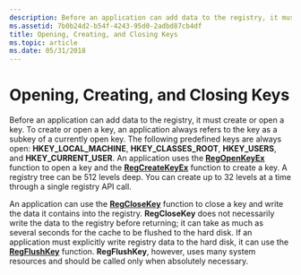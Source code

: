 ```yaml
---
description: Before an application can add data to the registry, it must create or open a key.
ms.assetid: 7b0b24d2-b54f-4243-95d0-2adbd87cb4df
title: Opening, Creating, and Closing Keys
ms.topic: article
ms.date: 05/31/2018
---
```


# Opening, Creating, and Closing Keys

Before an application can add data to the registry, it must create or open a key. To create or open a key, an application always refers to the key as a subkey of a currently open key. The following predefined keys are always open: **HKEY\_LOCAL\_MACHINE**, **HKEY\_CLASSES\_ROOT**, **HKEY\_USERS**, and **HKEY\_CURRENT\_USER**. An application uses the [**RegOpenKeyEx**](/windows/desktop/api/Winreg/nf-winreg-regopenkeyexa) function to open a key and the [**RegCreateKeyEx**](/windows/desktop/api/Winreg/nf-winreg-regcreatekeyexa) function to create a key. A registry tree can be 512 levels deep. You can create up to 32 levels at a time through a single registry API call.

An application can use the [**RegCloseKey**](/windows/desktop/api/Winreg/nf-winreg-regclosekey) function to close a key and write the data it contains into the registry. **RegCloseKey** does not necessarily write the data to the registry before returning; it can take as much as several seconds for the cache to be flushed to the hard disk. If an application must explicitly write registry data to the hard disk, it can use the [**RegFlushKey**](/windows/desktop/api/Winreg/nf-winreg-regflushkey) function. **RegFlushKey**, however, uses many system resources and should be called only when absolutely necessary.

 

 



